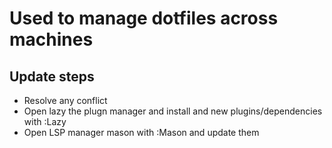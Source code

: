 # Used to manage dotfiles across machines

## Update steps

-   Resolve any conflict
-   Open lazy the plugn manager and install and new plugins/dependencies with :Lazy
-   Open LSP manager mason with :Mason and update them
